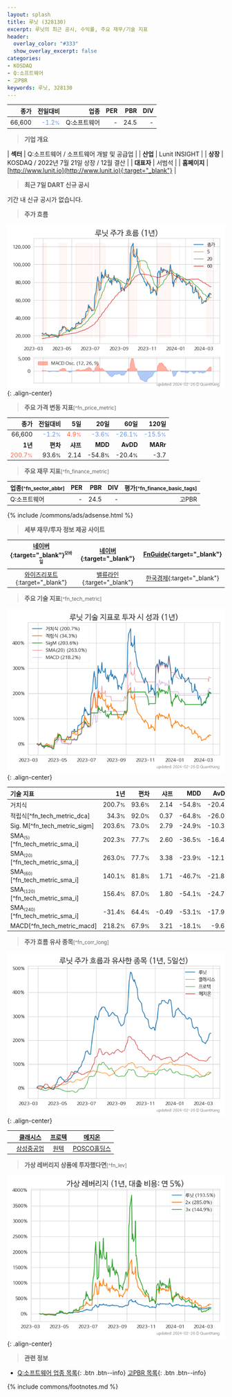 ```yaml
---
layout: splash
title: 루닛 (328130)
excerpt: 루닛의 최근 공시, 수익률, 주요 재무/기술 지표
header:
  overlay_color: "#333"
  show_overlay_excerpt: false
categories:
- KOSDAQ
- Q:소프트웨어
- 고PBR
keywords: 루닛, 328130
---
```


| **종가** | **전일대비** | **업종** | **PER** | **PBR** | **DIV** |
| -------: | -----------: | -------: | ------: | ------: | ------: |
| 66,600 | <span style="color: cornflowerblue">-1.2<small>%</small></span> | Q:소프트웨어 | - | 24.5 | - |

<!-- more -->


> **기업 개요**<a id="company"></a>

| <span style="white-space:nowrap;">**섹터**</span> | Q:소프트웨어 / 소프트웨어 개발 및 공급업 |
| <span style="white-space:nowrap;">**산업**</span> | Lunit INSIGHT |
| <span style="white-space:nowrap;">**상장**</span> | KOSDAQ / 2022년 7월 21일 상장 / 12월 결산 |
| <span style="white-space:nowrap;">**대표자**</span> | 서범석 |
| <span style="white-space:nowrap;">**홈페이지**</span> | [http://www.lunit.io](http://www.lunit.io){:target="_blank"} |


> **최근 7일 DART 신규 공시**<a id="dart"></a>

기간 내 신규 공시가 없습니다.


> **주가 흐름**<a id="price"></a>

![328130](/stock/images/328130.png){: .align-center}


> **주요 가격 변동 지표**<small>[^fn_price_metric]</small>

| **종가** | **전일대비** | **5일** | **20일** | **60일** | **120일** |
| -------: | -----------: | ------: | -------: | -------: | --------: |
| 66,600 | <span style="color: cornflowerblue">-1.2<small>%</small></span> | <span style="color: tomato">4.9<small>%</small></span> | <span style="color: cornflowerblue">-3.6<small>%</small></span> | <span style="color: cornflowerblue">-26.1<small>%</small></span> | <span style="color: cornflowerblue">-15.5<small>%</small></span> |
| **1년** | **편차** | **샤프** | **MDD** | **AvDD** | **MARr** |
| <span style="color: tomato">200.7<small>%</small></span> | 93.6<small>%</small> | 2.14 | -54.8<small>%</small> | -20.4<small>%</small> | -3.7 |


> **주요 재무 지표**<small>[^fn_finance_metric]</small>

| **업종**<small>[^fn_sector_abbr]</small> | **PER** | **PBR** | **DIV** | **평가**<small>[^fn_finance_basic_tags]</small> |
| :--------------------------------------- | ------: | ------: | ------: | ----------------------------------------------: |
| Q:소프트웨어 | - | 24.5 | - | 고PBR |



{% include /commons/ads/adsense.html %}

> **세부 재무/투자 정보 제공 사이트**

| [네이버](https://m.stock.naver.com/domestic/stock/328130/finance/summary){:target="_blank"}<sup><small>모바일</small></sup> | [네이버](https://finance.naver.com/item/coinfo.naver?code=328130){:target="_blank"} | [FnGuide](https://comp.fnguide.com/SVO2/ASP/SVD_Invest.asp?gicode=A328130&MenuYn=Y){:target="_blank"} |
| :---: | :---: | :---: |
| [와이즈리포트](https://comp.wisereport.co.kr/company/c1040001.aspx?cmp_cd=328130){:target="_blank"} | [밸류라인](https://www.valueline.co.kr/finance/summary/328130){:target="_blank"} | [한국경제](https://markets.hankyung.com/stock/328130/financial-summary){:target="_blank"} |


> **주요 기술 지표**<small>[^fn_tech_metric]</small>


![328130](/stock/images/328130_tech.png){: .align-center}

| **기술 지표** | **1년** | **편차** | **샤프** | **MDD** | **AvDD** |
| :------------ | ------: | -----------: | -------: | ------: | -------: |
| 거치식 | 200.7<small>%</small> | 93.6<small>%</small> | 2.14 | -54.8<small>%</small> | -20.4<small>%</small> |
| 적립식[^fn_tech_metric_dca] | 34.3<small>%</small> | 92.0<small>%</small> | 0.37 | -64.8<small>%</small> | -26.0<small>%</small> |
| Sig. M[^fn_tech_metric_sigm] | 203.6<small>%</small> | 73.0<small>%</small> | 2.79 | -24.9<small>%</small> | -10.3<small>%</small> |
| SMA<small><sub>(5)</sub></small>[^fn_tech_metric_sma_i] | 202.3<small>%</small> | 77.7<small>%</small> | 2.60 | -36.5<small>%</small> | -16.4<small>%</small> |
| SMA<small><sub>(20)</sub></small>[^fn_tech_metric_sma_i] | 263.0<small>%</small> | 77.7<small>%</small> | 3.38 | -23.9<small>%</small> | -12.1<small>%</small> |
| SMA<small><sub>(60)</sub></small>[^fn_tech_metric_sma_i] | 140.1<small>%</small> | 81.8<small>%</small> | 1.71 | -46.7<small>%</small> | -21.8<small>%</small> |
| SMA<small><sub>(120)</sub></small>[^fn_tech_metric_sma_i] | 156.4<small>%</small> | 87.0<small>%</small> | 1.80 | -54.1<small>%</small> | -24.7<small>%</small> |
| SMA<small><sub>(240)</sub></small>[^fn_tech_metric_sma_i] | -31.4<small>%</small> | 64.4<small>%</small> | -0.49 | -53.1<small>%</small> | -17.9<small>%</small> |
| MACD[^fn_tech_metric_macd] | 218.2<small>%</small> | 67.9<small>%</small> | 3.21 | -18.1<small>%</small> | -9.6<small>%</small> |


> **주가 흐름 유사 종목**<a id="corr"></a><small>[^fn_corr_long]</small>

![328130](/stock/images/328130_corr.png){: .align-center}

|       | [클래시스](/214150/) | [프로텍](/053610/) | [메지온](/140410/) |
| :---: | :------------------------------------: | :------------------------------------: | :------------------------------------: |
|       | [삼성중공업](/010140/) | [원텍](/336570/) | [POSCO홀딩스](/005490/) |


> **가상 레버리지 상품에 투자했다면**<a id="2x"></a><small>[^fn_lev]</small>

![328130](/stock/images/328130_2x.png){: .align-center}


> **관련 정보**

- [Q:소프트웨어 업종 목록](/stats/sector/kosdaq_업종_소프트웨어_종목/){: .btn .btn--info} [고PBR 목록](/fn/fn_high_pbr/){: .btn .btn--info}

{% include commons/footnotes.md %}